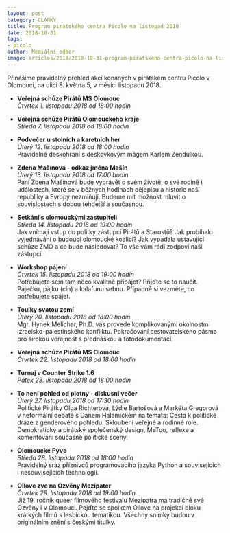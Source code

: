 ```yaml
---
layout: post
category: CLANKY
title: Program pirátského centra Picolo na listopad 2018
date: 2018-10-31
tags: 
- picolo
author: Mediální odbor
image: articles/2018/2018-10-31-program-piratskeho-centra-picolo-na-listopad-2018.jpg  #751x422 pixelu
---
```

Přinášíme pravidelný přehled akcí konaných v pirátském centru Picolo v Olomouci, na ulici 8. května 5, v měsíci listopadu 2018.

* **Veřejná schůze Pirátů MS Olomouc**  
*Čtvrtek 1. listopadu 2018 od 18:00 hodin*  

* **Veřejná schůze Pirátů Olomouckého kraje**  
*Středa 7. listopadu 2018 od 18:00 hodin*  

* **Podvečer u stolních a karetních her**  
*Úterý 12. listopadu 2018 od 18:00 hodin*  
Pravidelné deskohraní s deskovkovým mágem Karlem Zendulkou.

* **Zdena Mašínová - odkaz jména Mašín**  
*Úterý 13. listopadu 2018 od 17:00 hodin*  
Paní Zdena Mašínová bude vyprávět o svém životě, o své rodině i událostech, které se v běžných hodinách dějepisu a historie naší republiky a Evropy nezmiňují. Budeme mít možnost mluvit o souvislostech s dobou tehdejší a současnou.

* **Setkání s olomouckými zastupiteli**  
*Středa 14. listopadu 2018 od 19:00 hodin*  
Jak vnímají vstup do politky zástupci Pirátů a Starostů? Jak probíhalo vyjednávání o budoucí olomoucké koalici? Jak vypadala ustavující schůze ZMO a co bude následovat? To vše vám rádi zodpoví naši zástupci.

* **Workshop pájení**  
*Čtvrtek 15. listopadu 2018 od 19:00 hodin*  
Potřebujete sem tam něco kvalitně připájet? Přijďte se to naučit. Páječku, pájku (cín) a kalafunu sebou. Případně si vezměte, co potřebujete spájet.

* **Toulky svatou zemí**  
*Úterý 20. listopadu 2018 od 18:00 hodin*  
Mgr. Hynek Melichar, Ph.D. vás provede komplikovanými okolnostmi izraelsko-palestinského konfliktu. Pokračování cestovatelského pásma pro širokou veřejnost s přednáškou a fotodokumentací.

* **Veřejná schůze Pirátů MS Olomouc**  
*Čtvrtek 22. listopadu 2018 od 18:00 hodin*  

* **Turnaj v Counter Strike 1.6**  
*Pátek 23. listopadu 2018 od 18:00 hodin*  

* **To není pohled od plotny - diskusní večer**  
*Úterý 27. listopadu 2018 od 17:30 hodin*  
Politické Pirátky Olga Richterová, Lýdie Bartošová a Markéta Gregorová v neformální debatě s Danem Halamíčkem na témata: Cesta k politické dráze z genderového pohledu. Skloubení veřejné a rodinné role. Demokratický a pirátský společenský design, MeToo, reflexe a komentování současné politické scény.

* **Olomoucké Pyvo**  
*Středa 28. listopadu 2018 od 18:00 hodin*  
Pravidelný sraz příznivců programovacího jazyka Python a souvisejících i nesouvisejících technologií.

* **Ollove zve na Ozvěny Mezipater**  
*Čtvrtek 29. listopadu 2018 od 19:00 hodin*  
Již 19. ročník queer filmového festivalu Mezipatra má tradičně své Ozvěny i v Olomouci. Pojďte se spolkem Ollove na projekci bloku krátkých filmů s lesbickou tematikou. Všechny snímky budou v originálním znění s českými titulky.
